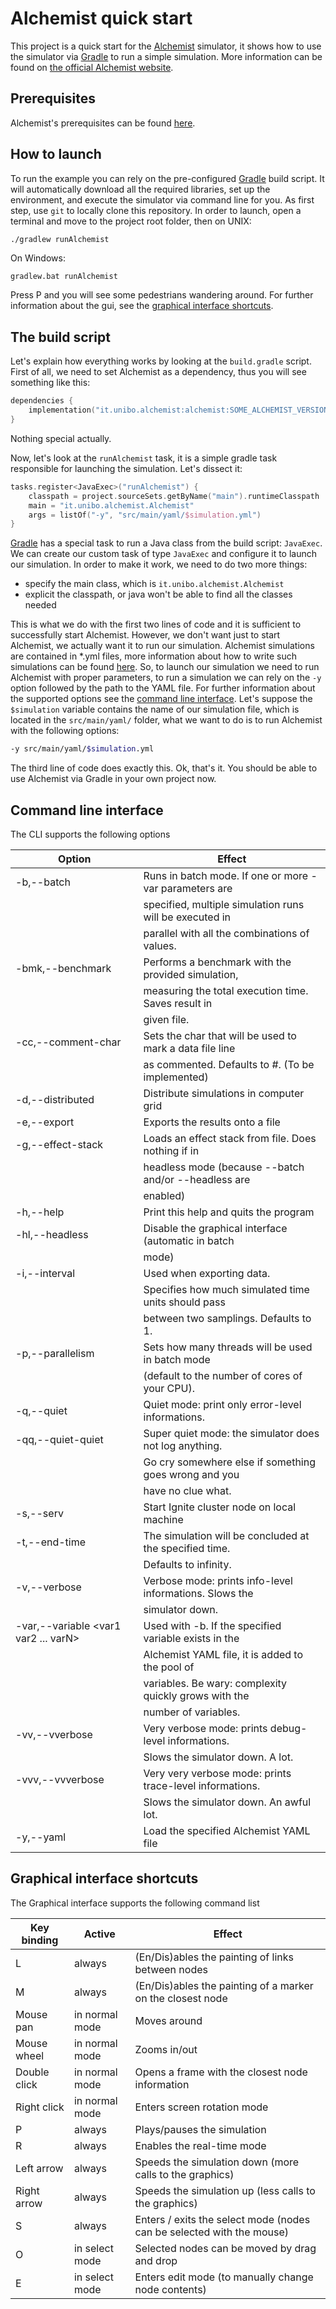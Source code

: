 # Alchemist quick start

This project is a quick start for the [Alchemist](https://github.com/AlchemistSimulator/Alchemist) simulator, it shows how to use the simulator via [Gradle](https://gradle.org) to run a simple simulation. More information can be found on [the official Alchemist website](https://alchemistsimulator.github.io).

## Prerequisites

Alchemist's prerequisites can be found [here](https://alchemistsimulator.github.io/wiki/usage/installation/).

## How to launch

To run the example you can rely on the pre-configured [Gradle](https://gradle.org) build script. It will automatically download all the required libraries, set up the environment, and execute the simulator via command line for you.
As first step, use `git` to locally clone this repository.
In order to launch, open a terminal and move to the project root folder, then on UNIX:
```bash
./gradlew runAlchemist
```
On Windows:
```
gradlew.bat runAlchemist
```
Press P and you will see some pedestrians wandering around. For further information about the gui, see the [graphical interface shortcuts](#graphical-interface-shortcuts).

## The build script

Let's explain how everything works by looking at the `build.gradle` script. First of all, we need to set Alchemist as a dependency, thus you will see something like this:
```kotlin
dependencies {
    implementation("it.unibo.alchemist:alchemist:SOME_ALCHEMIST_VERSION")
}
```
Nothing special actually. 

Now, let's look at the `runAlchemist` task, it is a simple gradle task responsible for launching the simulation. Let's dissect it:
```kotlin
tasks.register<JavaExec>("runAlchemist") {
    classpath = project.sourceSets.getByName("main").runtimeClasspath
    main = "it.unibo.alchemist.Alchemist"
    args = listOf("-y", "src/main/yaml/$simulation.yml")
}
```
[Gradle](https://gradle.org) has a special task to run a Java class from the build script: `JavaExec`. We can create our custom task of type `JavaExec` and configure it to launch our simulation. In order to make it work, we need to do two more things:
- specify the main class, which is `it.unibo.alchemist.Alchemist`
- explicit the classpath, or java won't be able to find all the classes needed

This is what we do with the first two lines of code and it is sufficient to successfully start Alchemist. However, we don't want just to start Alchemist, we actually want it to run our simulation. Alchemist simulations are contained in *.yml files, more information about how to write such simulations can be found [here](https://alchemistsimulator.github.io/wiki/usage/yaml/). So, to launch our simulation we need to run Alchemist with proper parameters, to run a simulation we can rely on the `-y` option followed by the path to the YAML file. For further information about the supported options see the [command line interface](#command-line-interface). Let's suppose the `$simulation` variable contains the name of our simulation file, which is located in the `src/main/yaml/` folder, what we want to do is to run Alchemist with the following options:
```bash
-y src/main/yaml/$simulation.yml
```
The third line of code does exactly this. Ok, that's it. You should be able to use Alchemist via Gradle in your own project now.

## Command line interface

The CLI supports the following options

| Option                                     | Effect                                                   |
|--------------------------------------------|----------------------------------------------------------|
| -b,--batch                                 | Runs in batch mode. If one or more -var parameters are   |
|                                            | specified, multiple simulation runs will be executed in  |
|                                            | parallel with all the combinations of values.            |
| -bmk,--benchmark <file>                    | Performs a benchmark with the provided simulation,       |
|                                            | measuring the total execution time. Saves result in      |
|                                            | given file.                                              |
| -cc,--comment-char                         | Sets the char that will be used to mark a data file line |
|                                            | as commented. Defaults to #. (To be implemented)         |
| -d,--distributed <file>                    | Distribute simulations in computer grid                  |
| -e,--export <file>                         | Exports the results onto a file                          |
| -g,--effect-stack <file>                   | Loads an effect stack from file. Does nothing if in      |
|                                            | headless mode (because --batch and/or --headless are     |
|                                            | enabled)                                                 |
| -h,--help                                  | Print this help and quits the program                    |
| -hl,--headless                             | Disable the graphical interface (automatic in batch      |
|                                            | mode)                                                    |
| -i,--interval <interval>                   | Used when exporting data.                                |
|                                            | Specifies how much simulated time units should pass      |
|                                            | between two samplings. Defaults to 1.                    |
| -p,--parallelism <arg>                     | Sets how many threads will be used in batch mode         |
|                                            | (default to the number of cores of your CPU).            |
| -q,--quiet                                 | Quiet mode: print only error-level informations.         |
| -qq,--quiet-quiet                          | Super quiet mode: the simulator does not log anything.   |
|                                            | Go cry somewhere else if something goes wrong and you    |
|                                            | have no clue what.                                       |
| -s,--serv <Ignite note configuration file> | Start Ignite cluster node on local machine               |
| -t,--end-time <Time>                       | The simulation will be concluded at the specified time.  |
|                                            | Defaults to infinity.                                    |
| -v,--verbose                               | Verbose mode: prints info-level informations. Slows the  |
|                                            | simulator down.                                          |
| -var,--variable <var1 var2 ... varN>       | Used with -b. If the specified variable exists in the    |
|                                            | Alchemist YAML file, it is added to the pool of          |       
|                                            | variables. Be wary: complexity quickly grows with the    |
|                                            | number of variables.                                     |
| -vv,--vverbose                             | Very verbose mode: prints debug-level informations.      |
|                                            | Slows the simulator down. A lot.                         |
| -vvv,--vvverbose                           | Very very verbose mode: prints trace-level informations. |
|                                            | Slows the simulator down. An awful lot.                  |
| -y,--yaml <file>                           | Load the specified Alchemist YAML file                   |


## Graphical interface shortcuts

The Graphical interface supports the following command list

| Key binding | Active          | Effect                                                                |
| ------------ | -------------- | --------------------------------------------------------------------- |
| L            | always         | (En/Dis)ables the painting of links between nodes                     |
| M            | always         | (En/Dis)ables the painting of a marker on the closest node            |
| Mouse pan    | in normal mode | Moves around                                                          |
| Mouse wheel  | in normal mode | Zooms in/out                                                          |
| Double click | in normal mode | Opens a frame with the closest node information                       |
| Right click  | in normal mode | Enters screen rotation mode                                           |
| P            | always         | Plays/pauses the simulation                                           |
| R            | always         | Enables the real-time mode                                            |
| Left arrow   | always         | Speeds the simulation down (more calls to the graphics)               |
| Right arrow  | always         | Speeds the simulation up (less calls to the graphics)                 |
| S            | always         | Enters / exits the select mode (nodes can be selected with the mouse) |
| O            | in select mode | Selected nodes can be moved by drag and drop                          |
| E            | in select mode | Enters edit mode (to manually change node contents)    